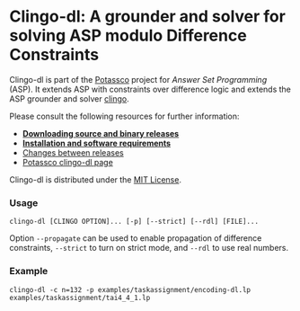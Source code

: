 # Clingo-dl: A grounder and solver for solving ASP modulo Difference Constraints

Clingo-dl is part of the [Potassco](https://potassco.org) project for *Answer Set
Programming* (ASP). 
It extends ASP with constraints over difference logic
and extends the ASP grounder and solver [clingo](https://potassco.org/clingo/).


Please consult the following resources for further information:

  - [**Downloading source and binary releases**](https://github.com/potassco/clingoDL/releases)
  - [**Installation and software requirements**](INSTALL.md)
  - [Changes between releases](CHANGES.md)
  - [Potassco clingo-dl page](https://potassco.org/labs/clingodl/)

Clingo-dl is distributed under the [MIT License](LICENSE.md).

### Usage

    clingo-dl [CLINGO OPTION]... [-p] [--strict] [--rdl] [FILE]...

Option `--propagate` can be used to enable propagation of difference constraints,
`--strict` to turn on strict mode, and `--rdl` to use real numbers.

### Example

    clingo-dl -c n=132 -p examples/taskassignment/encoding-dl.lp examples/taskassignment/tai4_4_1.lp
